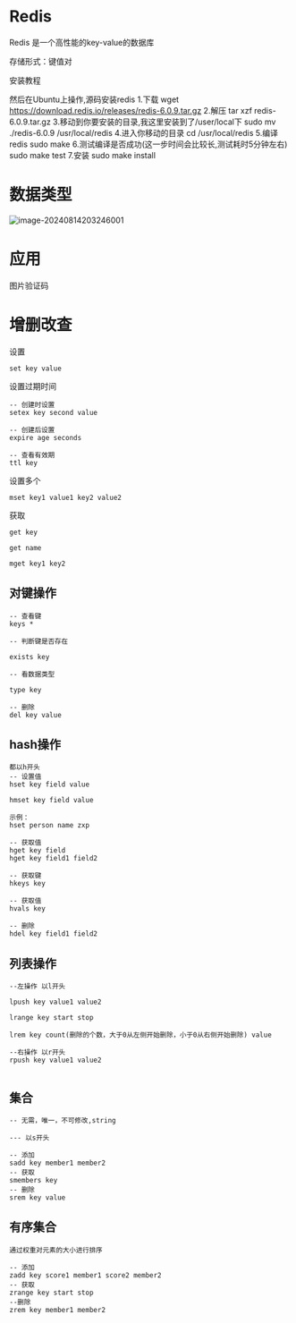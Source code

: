 # Redis

Redis 是一个高性能的key-value的数据库

存储形式：键值对



安装教程

然后在Ubuntu上操作,源码安装redis
1.下载
wget https://download.redis.io/releases/redis-6.0.9.tar.gz
2.解压
tar xzf redis-6.0.9.tar.gz
3.移动到你要安装的目录,我这里安装到了/user/local下
sudo mv ./redis-6.0.9 /usr/local/redis
4.进入你移动的目录
cd /usr/local/redis
5.编译redis
sudo make
6.测试编译是否成功(这一步时间会比较长,测试耗时5分钟左右)
sudo make test
7.安装
sudo make install



# 数据类型

![image-20240814203246001](E:\Code\笔记\笔记图片\image-20240814203246001.png)

# 应用

图片验证码





# 增删改查

设置

```redis
set key value
```

设置过期时间

```redis
-- 创建时设置
setex key second value

-- 创建后设置
expire age seconds

-- 查看有效期
ttl key
```

设置多个

```redis
mset key1 value1 key2 value2
```

获取

```redis
get key

get name

mget key1 key2
```



## 对键操作



```redis
-- 查看键
keys *

-- 判断键是否存在

exists key

-- 看数据类型

type key

-- 删除
del key value
```

## hash操作

```redis
都以h开头
-- 设置值
hset key field value 

hmset key field value 

示例：
hset person name zxp

-- 获取值
hget key field
hget key field1 field2

-- 获取键
hkeys key

-- 获取值
hvals key

-- 删除
hdel key field1 field2
```



## 列表操作

```redis
--左操作 以l开头

lpush key value1 value2

lrange key start stop

lrem key count(删除的个数，大于0从左侧开始删除，小于0从右侧开始删除) value

--右操作 以r开头
rpush key value1 value2


```

## 集合

```redis
-- 无需，唯一，不可修改,string

--- 以s开头

-- 添加
sadd key member1 member2
-- 获取
smembers key
-- 删除
srem key value
```

## 有序集合

```redis
通过权重对元素的大小进行排序

-- 添加
zadd key score1 member1 score2 member2
-- 获取
zrange key start stop
--删除
zrem key member1 member2
```


